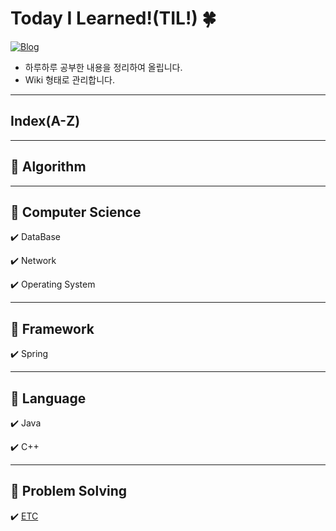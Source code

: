 # Today I Learned!(TIL!) 🍀
[![Blog](https://img.shields.io/badge/Blog-daisy.day()-green.svg)](https://daisy-day.tistory.com/)

- 하루하루 공부한 내용을 정리하여 올립니다.
- Wiki 형태로 관리합니다.

---
## Index(A-Z)

---
## 📗 Algorithm

---
## 📗 Computer Science
✔️ DataBase

✔️ Network

✔️ Operating System

---
## 📗 Framework
✔️ Spring

---
## 📗 Language
✔️ Java

✔️ C++

---
## 📗 Problem Solving
✔️ [ETC](ETC/ProblemSolving_ETC.md)
